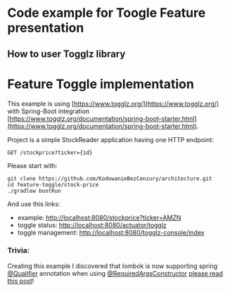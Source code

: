 # Code example for Toogle Feature presentation
## How to user Togglz library

# Feature Toggle implementation
This example is using [https://www.togglz.org/](https://www.togglz.org/) with Spring-Boot integration [https://www.togglz.org/documentation/spring-boot-starter.html](https://www.togglz.org/documentation/spring-boot-starter.html).

Project is a simple StockReader application having one HTTP endpoint:

```
GET /stockprice?ticker={id}
```
Please start with:
```
git clone https://github.com/KodowanieBezCenzury/architecture.git
cd feature-toggle/stock-price
./gradlew bootRun
```

And use this links:
* example: [http://localhost:8080/stockprice?ticker=AMZN](http://localhost:8080/stockprice?ticker=AMZN)
* toggle status: [http://localhost:8080/actuator/togglz](http://localhost:8080/actuator/togglz)
* toggle management: [http://localhost:8080/togglz-console/index](http://localhost:8080/togglz-console/index)

### Trivia:
Creating this example I discovered that lombok is now supporting spring [@Qualifier](https://docs.spring.io/spring-framework/docs/current/javadoc-api/) annotation when using [@RequiredArgsConstructor](https://projectlombok.org/api/lombok/RequiredArgsConstructor.html) [please read this post](https://ath3nd.wordpress.com/2018/12/13/spring-lombok-or-injection-just-became-a-bit-easier-part-2-of-2/)!

